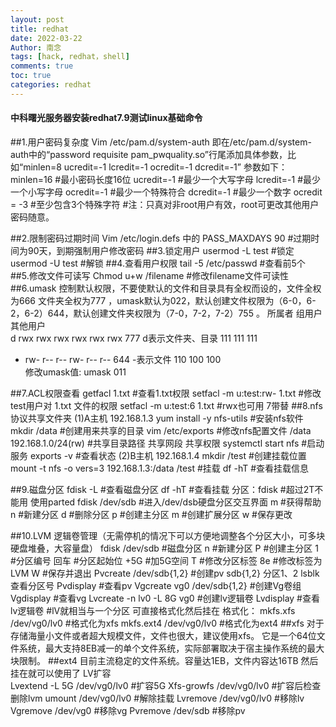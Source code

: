 ```yaml
---
layout: post
title: redhat
date: 2022-03-22
Author: 南念
tags: [hack, redhat，shell]
comments: true
toc: true
categories: redhat
---
```



#### 中科曙光服务器安装redhat7.9测试linux基础命令
##1.用户密码复杂度
Vim /etc/pam.d/system-auth
即在/etc/pam.d/system-auth中的“password requisite pam_pwquality.so”行尾添加具体参数，比如“minlen=8 ucredit=-1 lcredit=-1 ocredit=-1 dcredit=-1”
参数如下：
minlen=16		#最小密码长度16位
ucredit=-1		#最少一个大写字母
lcredit=-1			#最少一个小写字母
ocredit=-1		#最少一个特殊符合
dcredit=-1		#最少一个数字
ocredit = -3		#至少包含3个特殊字符
#注：只真对非root用户有效，root可更改其他用户密码随意。
<!-- more -->
##2.限制密码过期时间
Vim /etc/login.defs	中的 
PASS_MAXDAYS  90	#过期时间为90天，到期强制用户修改密码
##3.锁定用户
usermod -L test		#锁定
usermod -U test		#解锁
##4.查看用户权限
tail -5 /etc/passwd		#查看前5个
##5.修改文件可读写
Chmod u+w /filename		#修改filename文件可读性
##6.umask 控制默认权限，不要使默认的文件和目录具有全权而设的，文件全权为666 文件夹全权为777 ，umask默认为022，默认创建文件权限为（6-0，6-2，6-2）644，默认创建文件夹权限为（7-0，7-2，7-2）755 。
	所属者	组用户	其他用户		
d rwx rwx rwx	 rwx	 rwx	 rwx	777	d表示文件夹、目录
	111
	111	111		

- rw- r-- r--	rw-	r--	r--	644	-表示文件
	110	100	100		
修改umask值:  umask 011 
 
##7.ACL权限查看
getfacl 1.txt 		#查看1.txt权限
setfacl -m u:test:rw- 1.txt	#修改test用户对 1.txt 文件的权限
setfacl -m u:test:6 1.txt		#rwx也可用 7带替
##8.nfs协议共享文件夹
(1)A主机 192.168.1.3
yum install -y nfs-utils  		#安装nfs软件
mkdir /data				#创建用来共享的目录
vim /etc/exports			#修改nfs配置文件
/data 192.168.1.0/24(rw)	#共享目录路径 共享网段 共享权限
systemctl start nfs			#启动服务
exports -v				#查看状态
(2)B主机 192.168.1.4
mkdir /test			#创建挂载位置
mount -t nfs -o vers=3 192.168.1.3:/data /test	#挂载
df -hT  				#查看挂载信息

##9.磁盘分区
fdisk -L 			#查看磁盘分区
df -hT 			#查看挂载
分区：fdisk		#超过2T不能用		使用parted
fdisk /dev/sdb			#进入/dev/dsb硬盘分区交互界面
m 		#获得帮助
n      	#新建分区		d   	#删除分区
p  		#创建主分区		m    	#创建扩展分区
w     	#保存更改

##10.LVM 逻辑卷管理（无需停机的情况下可以方便地调整各个分区大小，可多块硬盘堆叠，大容量盘）
fdisk /dev/sdb		#磁盘分区
n 				#新建分区
P				#创建主分区
1				#分区编号
回车			#分区起始位
+5G				#加5G空间
T				#修改分区标签
8e				#修改标签为LVM
W				#保存并退出
Pvcreate /dev/sdb{1,2}			#创建pv  		sdb{1,2} 分区1、2  lsblk查看分区号
Pvdisplay						#查看pv
Vgcreate  vg0 /dev/sdb{1,2}   	#创建Vg卷组
Vgdisplay						#查看vg
Lvcreate -n lv0 -L 8G vg0 		#创建lv逻辑卷
Lvdisplay						#查看lv逻辑卷
#lV就相当与一个分区 可直接格式化然后挂在
格式化：
mkfs.xfs /dev/vg0/lv0 		#格式化为xfs
mkfs.ext4 /dev/vg0/lv0 		#格式化为ext4
##xfs
对于存储海量小文件或者超大规模文件，文件也很大，建议使用xfs。
它是一个64位文件系统，最大支持8EB减一的单个文件系统，实际部署取决于宿主操作系统的最大块限制。
##ext4
目前主流稳定的文件系统。容量达1EB，文件内容达16TB
然后挂在就可以使用了
LV扩容			
Lvextend -L 5G /dev/vg0/lv0		#扩容5G
Xfs-growfs /dev/vg0/lv0 			#扩容后检查
删除lvm
umount /dev/vg0/lv0		#解除挂载
Lvremove /dev/vg0/lv0 		#移除lv
Vgremove /dev/vg0			#移除vg
Pvremove /dev/sdb			#移除pv




